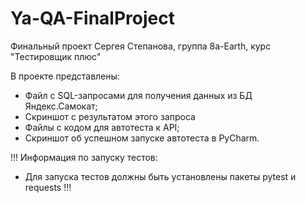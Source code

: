 # Ya-QA-FinalProject
Финальный проект Сергея Степанова, группа 8а-Earth, курс "Тестировщик плюс"

В проекте представлены:
- Файл с SQL-запросами для получения данных из БД Яндекс.Самокат;
- Скриншот с результатом этого запроса
- Файлы с кодом для автотеста к API;
- Скриншот об успешном запуске автотеста в PyCharm.

!!! Информация по запуску тестов:
- Для запуска тестов должны быть установлены пакеты pytest и requests !!!
